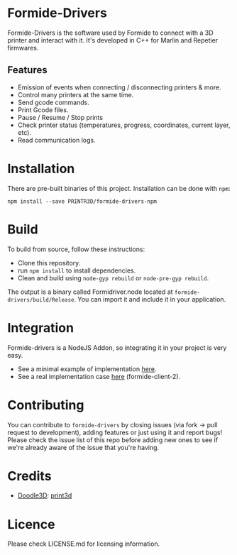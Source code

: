 # Formide-Drivers

Formide-Drivers is the software used by Formide to connect with a 3D printer and interact with it. It's developed in C++ for Marlin and Repetier firmwares.

## Features
* Emission of events when connecting / disconnecting printers & more.
* Control many printers at the same time.
* Send gcode commands.
* Print Gcode files.
* Pause / Resume / Stop prints
* Check printer status (temperatures, progress, coordinates, current layer, etc).
* Read communication logs.

# Installation
There are pre-built binaries of this project.
Installation can be done with `npm`:
```
npm install --save PRINTR3D/formide-drivers-npm
```


# Build
To build from source, follow these instructions:

* Clone this repository.
* run `npm install` to install dependencies.
* Clean and build using `node-gyp rebuild` or `node-pre-gyp rebuild`.

The output is a binary called Formidriver.node located at `formide-drivers/build/Release`. You can import it and include it in your application.


# Integration
Formide-drivers is a NodeJS Addon, so integrating it in your project is very easy.
- See a minimal example of implementation [here][1].
- See a real implementation case [here][2] (formide-client-2).


# Contributing
You can contribute to `formide-drivers` by closing issues (via fork -> pull request to development), adding features or just using it and report bugs!
Please check the issue list of this repo before adding new ones to see if we're already aware of the issue that you're having.


# Credits
- [Doodle3D](https://github.com/doodle3d): [print3d](https://github.com/doodle3d/print3d)


# Licence
Please check LICENSE.md for licensing information.



[1]:https://github.com/PRINTR3D/formide-drivers/blob/master/FormidriverFunctions.js
[2]:https://github.com/PRINTR3D/formide-client-2/tree/master/src/core/drivers
